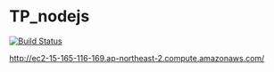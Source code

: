 # TP_nodejs

[![Build Status](https://travis-ci.org/2hoyeong/TP_nodejs.png)](https://travis-ci.org/2hoyeong/TP_nodejs)

http://ec2-15-165-116-169.ap-northeast-2.compute.amazonaws.com/
